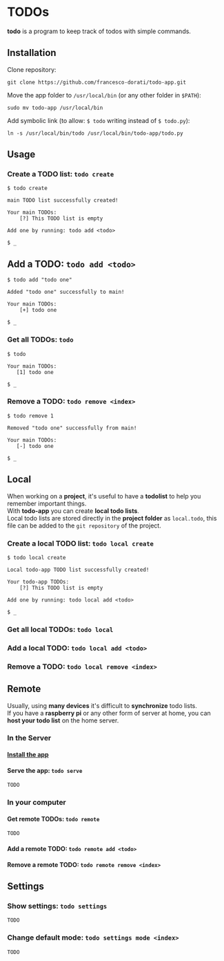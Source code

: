 # TODOs
**todo** is a program to keep track of todos with simple commands.

## Installation
Clone repository:
```
git clone https://github.com/francesco-dorati/todo-app.git
```

Move the app folder to `/usr/local/bin` (or any other folder in `$PATH`):
```
sudo mv todo-app /usr/local/bin
```

Add symbolic link (to allow: `$ todo` writing instead of `$ todo.py`):
```
ln -s /usr/local/bin/todo /usr/local/bin/todo-app/todo.py
```



## Usage
### Create a TODO list: `todo create`
```
$ todo create

main TODO list successfully created!

Your main TODOs:
    [?] This TODO list is empty

Add one by running: todo add <todo>

$ _
```

## Add a TODO: `todo add <todo>`
```
$ todo add "todo one"

Added "todo one" successfully to main!

Your main TODOs:
    [+] todo one

$ _
```

### Get all TODOs: `todo`
```
$ todo

Your main TODOs:
   [1] todo one
   
$ _

```

### Remove a TODO: `todo remove <index>`
```
$ todo remove 1

Removed "todo one" successfully from main!

Your main TODOs:
   [-] todo one

$ _
```

## Local
When working on a **project**, it's useful to have a **todolist** to help you remember important things.  
With **todo-app** you can create **local todo lists**.  
Local todo lists are stored directly in the **project folder** as `local.todo`, this file can be added to the `git repository` of the project.

### Create a local TODO list: `todo local create`
```
$ todo local create

Local todo-app TODO list successfully created!

Your todo-app TODOs:
    [?] This TODO list is empty

Add one by running: todo local add <todo>

$ _
```

### Get all local TODOs: `todo local`
### Add a local TODO: `todo local add <todo>`
### Remove a TODO: `todo local remove <index>`

## Remote
Usually, using **many devices** it's difficult to **synchronize** todo lists.  
If you have a **raspberry pi** or any other form of server at home, you can **host your todo list** on the home server.

### In the Server
#### [Install the app](#installation)
#### Serve the app: `todo serve`
```
TODO
```
### In your computer
#### Get remote TODOs: `todo remote`
```
TODO
```
#### Add a remote TODO: `todo remote add <todo>`
#### Remove a remote TODO: `todo remote remove <index>`
## Settings
### Show settings: `todo settings`
```
TODO
```
### Change default mode: `todo settings mode <index>`
```
TODO

```
